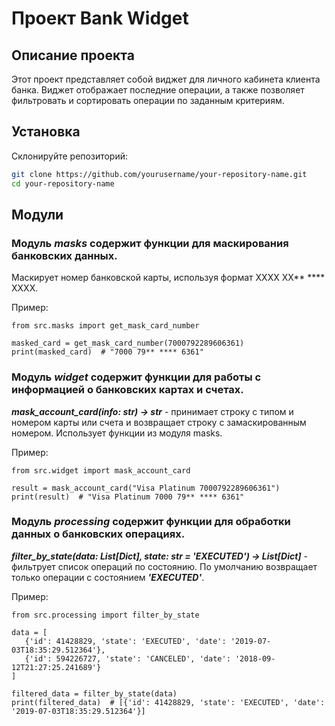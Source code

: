 # Проект Bank Widget

## Описание проекта

Этот проект представляет собой виджет для личного кабинета клиента банка. Виджет отображает последние операции, а также позволяет фильтровать и сортировать операции по заданным критериям.

## Установка

Склонируйте репозиторий:

   ```bash
   git clone https://github.com/yourusername/your-repository-name.git
   cd your-repository-name
   ```
## Модули

### Модуль ***masks*** содержит функции для маскирования банковских данных.

Маскирует номер банковской карты, используя формат XXXX XX** **** XXXX.

Пример:

   ```
   from src.masks import get_mask_card_number

   masked_card = get_mask_card_number(7000792289606361)
   print(masked_card)  # "7000 79** **** 6361"
   ```

### Модуль ***widget*** содержит функции для работы с информацией о банковских картах и счетах.

***mask_account_card(info: str) -> str*** -
принимает строку с типом и номером карты или счета и возвращает строку с замаскированным номером. Использует функции из модуля masks.

Пример:

   ```
   from src.widget import mask_account_card

   result = mask_account_card("Visa Platinum 7000792289606361")
   print(result)  # "Visa Platinum 7000 79** **** 6361"
   ```

### Модуль ***processing*** содержит функции для обработки данных о банковских операциях.

***filter_by_state(data: List[Dict], state: str = 'EXECUTED') -> List[Dict]*** - 
фильтрует список операций по состоянию. По умолчанию возвращает только операции с состоянием ***'EXECUTED'***.

Пример:

   ```
   from src.processing import filter_by_state

   data = [
      {'id': 41428829, 'state': 'EXECUTED', 'date': '2019-07-03T18:35:29.512364'},
      {'id': 594226727, 'state': 'CANCELED', 'date': '2018-09-12T21:27:25.241689'}
   ]

   filtered_data = filter_by_state(data)
   print(filtered_data)  # [{'id': 41428829, 'state': 'EXECUTED', 'date': '2019-07-03T18:35:29.512364'}]
   ```
